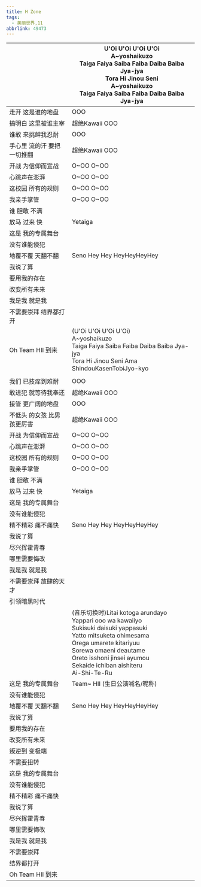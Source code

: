 ```yaml
---
title: H Zone
tags:
  - 美丽世界,11
abbrlink: 49473
---
```

|      |U'Oi U'Oi U'Oi U'Oi<br>A~yoshaikuzo<br>Taiga Faiya Saiba Faiba Daiba Baiba Jya-jya<br>Tora Hi Jinou Seni <br>A~yoshaikuzo<br>Taiga Faiya Saiba Faiba Daiba Baiba Jya-jya|
|--|--|
|走开 这是谁的地盘|OOO|
|搞明白 这里被谁主宰|超绝Kawaii OOO|
|谁敢 来挑衅我忍耐|OOO|
|手心里 流的汗 要把一切推翻|超绝Kawaii OOO|
|开战 为信仰而宣战|O~OO O~OO|
|心跳声在澎湃|O~OO O~OO|
|这校园 所有的规则|O~OO O~OO|
|我亲手掌管|O~OO O~OO|
|谁 胆敢 不满|      |
|放马 过来 快|Yetaiga|
|这是 我的专属舞台|      |
|没有谁能侵犯|      |
|地覆不覆 天翻不翻|Seno Hey Hey HeyHeyHeyHey|
|我说了算|      |
|要用我的存在|      |
|改变所有未来|      |
|我是我 就是我|      |
|不需要崇拜 结界都打开|      |
|Oh Team HII 到来|(U'Oi U'Oi U'Oi U'Oi)<br>A~yoshaikuzo<br>Taiga Faiya Saiba Faiba Daiba Baiba Jya-jya<br>Tora Hi Jinou Seni Ama ShindouKasenTobiJyo-kyo|
|      |      |
|我们 已技痒到难耐|OOO|
|敢进犯 就等待我奉还|超绝Kawaii OOO|
|接管 更广阔的地盘|OOO|
|不低头 的女孩 比男孩更厉害|超绝Kawaii OOO|
|开战 为信仰而宣战|O~OO O~OO|
|心跳声在澎湃|O~OO O~OO|
|这校园 所有的规则|O~OO O~OO|
|我亲手掌管|O~OO O~OO|
|谁 胆敢 不满|      |
|放马 过来 快|Yetaiga|
|这是 我的专属舞台|      |
|没有谁能侵犯|      |
|精不精彩 痛不痛快|Seno Hey Hey HeyHeyHeyHey|
|我说了算|      |
|尽兴挥霍青春|      |
|哪里需要悔改|      |
|我是我 就是我|      |
|不需要崇拜 放肆的天才|      |
|引领暗黑时代|      |
|      |(音乐切换时)Litai kotoga arundayo<br>Yappari ooo wa kawaiiyo<br>Sukisuki daisuki yappasuki<br>Yatto mitsuketa ohimesama<br>Orega umarete kitariyuu<br>Sorewa omaeni deautame<br>Oreto isshoni jinsei ayumou<br>Sekaide ichiban aishiteru<br>Ai-Shi-Te-Ru|
|这是 我的专属舞台|Team~ HII (生日公演喊名/昵称)|
|没有谁能侵犯|      |
|地覆不覆 天翻不翻|Seno Hey Hey HeyHeyHeyHey|
|我说了算|      |
|要用我的存在|      |
|改变所有未来|      |
|叛逆到 变极端|      |
|不需要扭转|      |
|这是 我的专属舞台|      |
|没有谁能侵犯|      |
|精不精彩 痛不痛快|      |
|我说了算|      |
|尽兴挥霍青春|      |
|哪里需要悔改|      |
|我是我 就是我|      |
|不需要崇拜|      |
|结界都打开|      |
|Oh Team HII 到来|      |